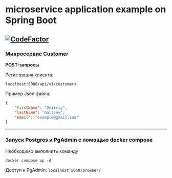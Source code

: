 # microservice application example on Spring Boot
[![CodeFactor](https://www.codefactor.io/repository/github/mrdimenter/microservice-example-on-spring-boot/badge)](https://www.codefactor.io/repository/github/mrdimenter/microservice-example-on-spring-boot)
----
### Микросервис Customer
**POST-запросы**

Регистрация клиента:
```
localhost:8080/api/v1/customers
```
Пример Json файла: 
```json
{
    "firstName": "Dmitriy",
    "lastName": "Galtsev",
    "email": "example@gmail.com"
}
```


---
### Запуск Postgres и PgAdmin с помощью docker compose

Необходимо выполнить команду
```
docker compose up -d 
```
Доступ к PgAdmin: ```localhost:5050/browser/```

